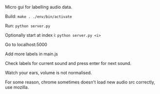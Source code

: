 Micro gui for labelling audio data.

Build:
``
make
. ./env/bin/activate
``

Run:
``
python server.py
``

Optionally start at index i:
``
python server.py <i>
``

Go to localhost:5000

Add more labels in main.js

Check labels for current sound and press enter for next sound.

Watch your ears, volume is not normalised.

For some reason, chrome sometimes doesn't load new audio src correctly, use mozilla.
